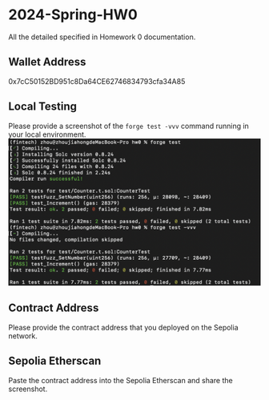 # 2024-Spring-HW0

All the detailed specified in Homework 0 documentation.

## Wallet Address
0x7cC50152BD951c8Da64CE62746834793cfa34A85

## Local Testing
Please provide a screenshot of the `forge test -vvv` command running in your local environment.
![image](local_testing.png)

## Contract Address
Please provide the contract address that you deployed on the Sepolia network.

## Sepolia Etherscan
Paste the contract address into the Sepolia Etherscan and share the screenshot.

